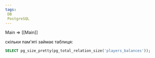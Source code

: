 ```yaml
---
tags:
 DB
 PostgreSQL
---
```


Main => [[Main]]


скільки пам'яті займає таблиця:
```sql
SELECT pg_size_pretty(pg_total_relation_size('players_balances'));
```